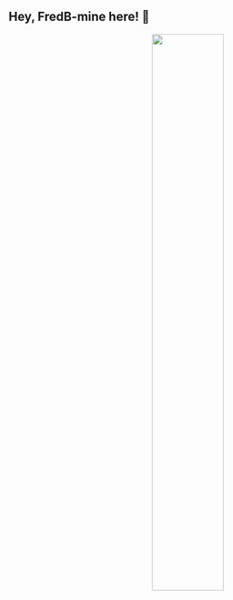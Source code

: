 ## Hey, FredB-mine here! :wave:
[<img align="right" width="50%" src="https://github-readme-stats.vercel.app/api?username=FredB-mine&theme=dark&show_icons=true">](https://metrics.lecoq.io/ouuan#gh-dark-mode-only)